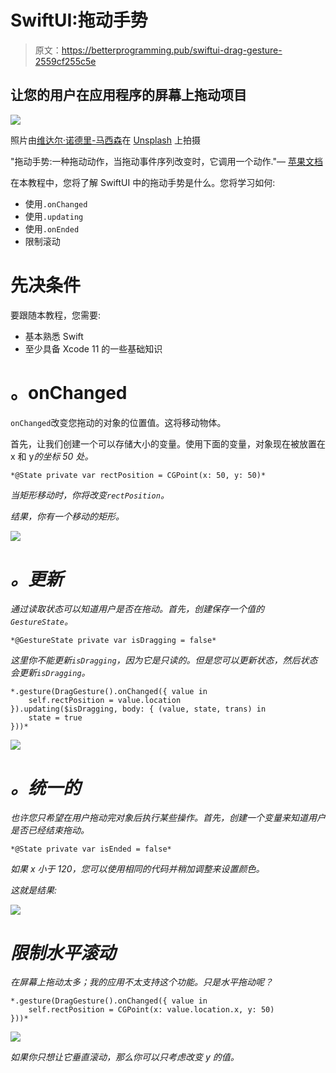 # SwiftUI:拖动手势

> 原文：<https://betterprogramming.pub/swiftui-drag-gesture-2559cf255c5e>

## 让您的用户在应用程序的屏幕上拖动项目

![](img/62fe0b5e9f7a13d399e0c9e99bfe42b7.png)

照片由[维达尔·诺德里-马西森](https://unsplash.com/@vidarnm?utm_source=unsplash&utm_medium=referral&utm_content=creditCopyText)在 [Unsplash](https://unsplash.com/s/photos/pull?utm_source=unsplash&utm_medium=referral&utm_content=creditCopyText) 上拍摄

"拖动手势:一种拖动动作，当拖动事件序列改变时，它调用一个动作."— [苹果文档](https://developer.apple.com/documentation/swiftui/draggesture)

在本教程中，您将了解 SwiftUI 中的拖动手势是什么。您将学习如何:

*   使用`.onChanged`
*   使用`.updating`
*   使用`.onEnded`
*   限制滚动

# 先决条件

要跟随本教程，您需要:

*   基本熟悉 Swift
*   至少具备 Xcode 11 的一些基础知识

# 。onChanged

`onChanged`改变您拖动的对象的位置值。这将移动物体。

首先，让我们创建一个可以存储大小的变量。使用下面的变量，对象现在被放置在 x 和 y*的坐标 50 处。*

```
*@State private var rectPosition = CGPoint(x: 50, y: 50)*
```

*当矩形移动时，你将改变`rectPosition`。*

*结果，你有一个移动的矩形。*

*![](img/5f864f0ebfbf81a81e7b3e8c3423214b.png)*

# *。更新*

*通过读取状态可以知道用户是否在拖动。首先，创建保存一个值的`GestureState`。*

```
*@GestureState private var isDragging = false*
```

*这里你不能更新`isDragging`，因为它是只读的。但是您可以更新状态，然后状态会更新`isDragging`。*

```
*.gesture(DragGesture().onChanged({ value in
    self.rectPosition = value.location
}).updating($isDragging, body: { (value, state, trans) in
    state = true
}))*
```

*![](img/5ca665a813bdaa2089109696eb6a0a91.png)*

# *。统一的*

*也许您只希望在用户拖动完对象后执行某些操作。首先，创建一个变量来知道用户是否已经结束拖动。*

```
*@State private var isEnded = false*
```

*如果 x 小于 120，您可以使用相同的代码并稍加调整来设置颜色。*

*这就是结果:*

*![](img/c433cbab4316f6ab6fec0397deaaf100.png)*

# *限制水平滚动*

*在屏幕上拖动太多；我的应用不太支持这个功能。只是水平拖动呢？*

```
*.gesture(DragGesture().onChanged({ value in
    self.rectPosition = CGPoint(x: value.location.x, y: 50)
}))*
```

*![](img/b76c73ae8404dde2a17d738d58e333d1.png)*

*如果你只想让它垂直滚动，那么你可以只考虑改变 y 的值。*